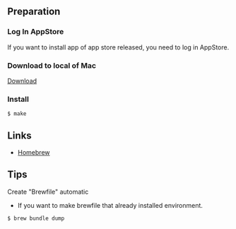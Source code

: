 ## Preparation

### Log In AppStore
If you want to install app of app store released, you need to log in AppStore.

### Download to local of Mac
[Download](https://github.com/MatsushitaKohei/setup/archive/master.zip)

### Install
```
$ make
```

## Links

- [Homebrew](https://brew.sh/index_ja)

## Tips

Create "Brewfile" automatic
- If you want to make brewfile that already installed environment.
```
$ brew bundle dump
```
